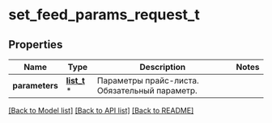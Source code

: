# set_feed_params_request_t

## Properties
Name | Type | Description | Notes
------------ | ------------- | ------------- | -------------
**parameters** | [**list_t**](feed_parameter_dto.md) \* | Параметры прайс-листа.  Обязательный параметр.  | 

[[Back to Model list]](../README.md#documentation-for-models) [[Back to API list]](../README.md#documentation-for-api-endpoints) [[Back to README]](../README.md)



